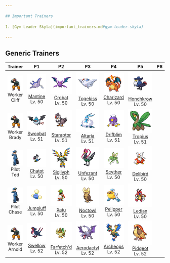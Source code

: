 ```yaml
---

## Important Trainers

1. [Gym Leader Skyla](important_trainers.md#gym-leader-skyla)

---
```


## Generic Trainers</h3>

| Trainer | P1 | P2 | P3 | P4 | P5 | P6 |
|:-------:|:--:|:--:|:--:|:--:|:--:|:--:|
| ![Worker Cliff](../../assets/trainers/worker.png)<br>Worker Cliff | ![Mantine](../../assets/sprites/mantine/front.png)<br>[Mantine](../../pokemon/mantine.md/)<br>Lv. 50 | ![Crobat](../../assets/sprites/crobat/front.png)<br>[Crobat](../../pokemon/crobat.md/)<br>Lv. 50 | ![Togekiss](../../assets/sprites/togekiss/front.png)<br>[Togekiss](../../pokemon/togekiss.md/)<br>Lv. 50 | ![Charizard](../../assets/sprites/charizard/front.png)<br>[Charizard](../../pokemon/charizard.md/)<br>Lv. 50 | ![Honchkrow](../../assets/sprites/honchkrow/front.png)<br>[Honchkrow](../../pokemon/honchkrow.md/)<br>Lv. 50 |
| ![Worker Brady](../../assets/trainers/worker.png)<br>Worker Brady | ![Swoobat](../../assets/sprites/swoobat/front.png)<br>[Swoobat](../../pokemon/swoobat.md/)<br>Lv. 51 | ![Staraptor](../../assets/sprites/staraptor/front.png)<br>[Staraptor](../../pokemon/staraptor.md/)<br>Lv. 51 | ![Altaria](../../assets/sprites/altaria/front.png)<br>[Altaria](../../pokemon/altaria.md/)<br>Lv. 51 | ![Drifblim](../../assets/sprites/drifblim/front.png)<br>[Drifblim](../../pokemon/drifblim.md/)<br>Lv. 51 | ![Tropius](../../assets/sprites/tropius/front.png)<br>[Tropius](../../pokemon/tropius.md/)<br>Lv. 51 |
| ![Pilot Ted](../../assets/trainers/pilot.png)<br>Pilot Ted | ![Chatot](../../assets/sprites/chatot/front.png)<br>[Chatot](../../pokemon/chatot.md/)<br>Lv. 50 | ![Sigilyph](../../assets/sprites/sigilyph/front.png)<br>[Sigilyph](../../pokemon/sigilyph.md/)<br>Lv. 50 | ![Unfezant](../../assets/sprites/unfezant/front.png)<br>[Unfezant](../../pokemon/unfezant.md/)<br>Lv. 50 | ![Scyther](../../assets/sprites/scyther/front.png)<br>[Scyther](../../pokemon/scyther.md/)<br>Lv. 50 | ![Delibird](../../assets/sprites/delibird/front.png)<br>[Delibird](../../pokemon/delibird.md/)<br>Lv. 50 |
| ![Pilot Chase](../../assets/trainers/pilot.png)<br>Pilot Chase | ![Jumpluff](../../assets/sprites/jumpluff/front.png)<br>[Jumpluff](../../pokemon/jumpluff.md/)<br>Lv. 50 | ![Xatu](../../assets/sprites/xatu/front.png)<br>[Xatu](../../pokemon/xatu.md/)<br>Lv. 50 | ![Noctowl](../../assets/sprites/noctowl/front.png)<br>[Noctowl](../../pokemon/noctowl.md/)<br>Lv. 50 | ![Pelipper](../../assets/sprites/pelipper/front.png)<br>[Pelipper](../../pokemon/pelipper.md/)<br>Lv. 50 | ![Ledian](../../assets/sprites/ledian/front.png)<br>[Ledian](../../pokemon/ledian.md/)<br>Lv. 50 |
| ![Worker Arnold](../../assets/trainers/worker.png)<br>Worker Arnold | ![Swellow](../../assets/sprites/swellow/front.png)<br>[Swellow](../../pokemon/swellow.md/)<br>Lv. 52 | ![Farfetch'd](../../assets/sprites/farfetchd/front.png)<br>[Farfetch'd](../../pokemon/farfetchd.md/)<br>Lv. 52 | ![Aerodactyl](../../assets/sprites/aerodactyl/front.png)<br>[Aerodactyl](../../pokemon/aerodactyl.md/)<br>Lv. 52 | ![Archeops](../../assets/sprites/archeops/front.png)<br>[Archeops](../../pokemon/archeops.md/)<br>Lv. 52 | ![Pidgeot](../../assets/sprites/pidgeot/front.png)<br>[Pidgeot](../../pokemon/pidgeot.md/)<br>Lv. 52 |

